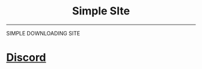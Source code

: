 <h1 align="center">Simple SIte</h1>

<p align="center">
</p>


---
SIMPLE DOWNLOADING SITE

# [Discord](https://discord.gg/6SNU2pXUfP)
  ```
